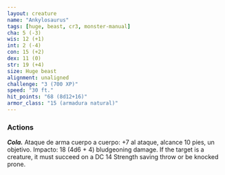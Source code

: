 ```yaml
---
layout: creature
name: "Ankylosaurus"
tags: [huge, beast, cr3, monster-manual]
cha: 5 (-3)
wis: 12 (+1)
int: 2 (-4)
con: 15 (+2)
dex: 11 (0)
str: 19 (+4)
size: Huge beast
alignment: unaligned
challenge: "3 (700 XP)"
speed: "30 ft."
hit_points: "68 (8d12+16)"
armor_class: "15 (armadura natural)"
---
```


### Actions

***Cola.*** Ataque de arma cuerpo a cuerpo: +7 al ataque, alcance 10 pies, un objetivo. Impacto: 18 (4d6 + 4) bludgeoning damage. If the target is a creature, it must succeed on a DC 14 Strength saving throw or be knocked prone.
